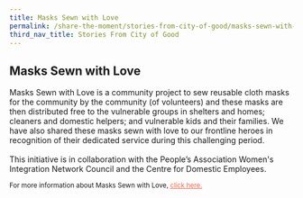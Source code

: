 ```yaml
---
title: Masks Sewn with Love
permalink: /share-the-moment/stories-from-city-of-good/masks-sewn-with-love
third_nav_title: Stories From City of Good
---
```



## Masks Sewn with Love

Masks Sewn with Love is a community project to sew reusable cloth masks for the community by the community (of volunteers) and these masks are then distributed free to the vulnerable groups in shelters and homes; cleaners and domestic helpers; and vulnerable kids and their families. We have also shared these masks sewn with love to our frontline heroes in recognition of their dedicated service during this challenging period.<br><br>This initiative is in collaboration with the People’s Association Women's Integration Network Council and the Centre for Domestic Employees.

<sup>For more information about Masks Sewn with Love, <a href="https://www.facebook.com/groups/MasksSewnWithLove/" style="color:tomato">click here.</a></sup>
